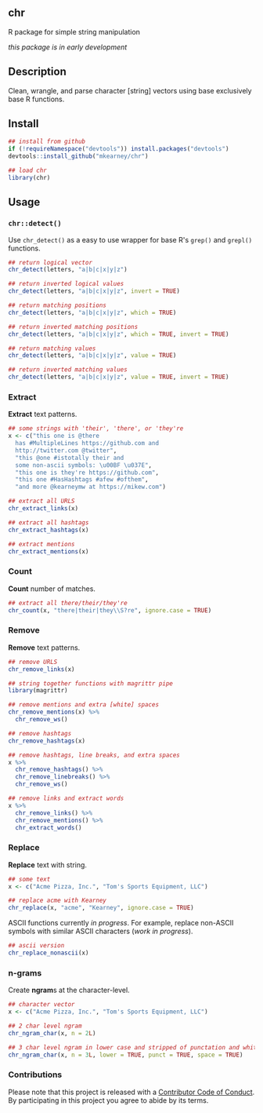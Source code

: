 
chr
---

R package for simple string manipulation

*this package is in early development*

Description
-----------

Clean, wrangle, and parse character \[string\] vectors using base exclusively base R functions.

Install
-------

``` r
## install from github
if (!requireNamespace("devtools")) install.packages("devtools")
devtools::install_github("mkearney/chr")

## load chr
library(chr)
```

Usage
-----

### `chr::detect()`

Use `chr_detect()` as a easy to use wrapper for base R's `grep()` and `grepl()` functions.

``` r
## return logical vector
chr_detect(letters, "a|b|c|x|y|z")

## return inverted logical values
chr_detect(letters, "a|b|c|x|y|z", invert = TRUE)

## return matching positions
chr_detect(letters, "a|b|c|x|y|z", which = TRUE)

## return inverted matching positions
chr_detect(letters, "a|b|c|x|y|z", which = TRUE, invert = TRUE)

## return matching values
chr_detect(letters, "a|b|c|x|y|z", value = TRUE)

## return inverted matching values
chr_detect(letters, "a|b|c|x|y|z", value = TRUE, invert = TRUE)
```

### Extract

**Extract** text patterns.

``` r
## some strings with 'their', 'there', or 'they're
x <- c("this one is @there
  has #MultipleLines https://github.com and 
  http://twitter.com @twitter",
  "this @one #istotally their and 
  some non-ascii symbols: \u00BF \u037E", 
  "this one is they're https://github.com", 
  "this one #HasHashtags #afew #ofthem", 
  "and more @kearneymw at https://mikew.com")

## extract all URLS
chr_extract_links(x)

## extract all hashtags
chr_extract_hashtags(x)

## extract mentions
chr_extract_mentions(x)
```

### Count

**Count** number of matches.

``` r
## extract all there/their/they're
chr_count(x, "there|their|they\\S?re", ignore.case = TRUE)
```

### Remove

**Remove** text patterns.

``` r
## remove URLS
chr_remove_links(x)

## string together functions with magrittr pipe
library(magrittr)

## remove mentions and extra [white] spaces
chr_remove_mentions(x) %>%
  chr_remove_ws()

## remove hashtags
chr_remove_hashtags(x)

## remove hashtags, line breaks, and extra spaces
x %>%
  chr_remove_hashtags() %>%
  chr_remove_linebreaks() %>%
  chr_remove_ws()

## remove links and extract words
x %>%
  chr_remove_links() %>%
  chr_remove_mentions() %>%
  chr_extract_words()
```

### Replace

**Replace** text with string.

``` r
## some text
x <- c("Acme Pizza, Inc.", "Tom's Sports Equipment, LLC")

## replace acme with Kearney
chr_replace(x, "acme", "Kearney", ignore.case = TRUE)
```

ASCII functions currently *in progress*. For example, replace non-ASCII symbols with similar ASCII characters (*work in progress*).

``` r
## ascii version
chr_replace_nonascii(x)
```

### n-grams

Create **ngram**s at the character-level.

``` r
## character vector
x <- c("Acme Pizza, Inc.", "Tom's Sports Equipment, LLC")

## 2 char level ngram
chr_ngram_char(x, n = 2L)

## 3 char level ngram in lower case and stripped of punctation and white space
chr_ngram_char(x, n = 3L, lower = TRUE, punct = TRUE, space = TRUE)
```

### Contributions

Please note that this project is released with a [Contributor Code of Conduct](CODE_OF_CONDUCT.md). By participating in this project you agree to abide by its terms.
